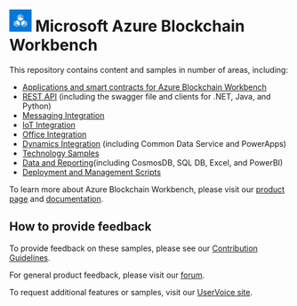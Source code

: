  
  
# ![Microsoft Azure Blockchain Workbench](./blockchain-workbench/media/logo_small.png) Microsoft Azure Blockchain Workbench

This repository contains content and samples in number of areas, including:
* [Applications and smart contracts for Azure Blockchain Workbench](blockchain-workbench/application-and-smart-contract-samples/readme.md)
* [REST API](blockchain-workbench/rest-api-samples/readme.md) (including the swagger file and clients for .NET, Java, and Python)
* [Messaging Integration](blockchain-workbench/messaging-integration-samples/readme.md)
* [IoT Integration](blockchain-workbench/iot-integration-samples/readme.md) 
* [Office Integration](blockchain-workbench/office-integration-samples/readme.md)
* [Dynamics Integration](blockchain-workbench/dynamics-integration-samples/readme.md) (including Common Data Service and PowerApps) 
* [Technology Samples](blockchain-workbench/technology-samples/readme.md)
* [Data and Reporting](blockchain-workbench/data-reporting-samples/readme.md)(including CosmosDB, SQL DB, Excel, and PowerBI)
* [Deployment and Management Scripts](blockchain-workbench/scripts/readme.md)

To learn more about Azure Blockchain Workbench, please visit our [product page](https://aka.ms/workbenchdocs) and [documentation](http://azure.microsoft.com/en-us/features/blockchain-workbench/).

## How to provide feedback

To provide feedback on these samples, please see our [Contribution Guidelines](./.github/CONTRIBUTING.md).

For general product feedback, please visit our [forum](https://techcommunity.microsoft.com/t5/Blockchain/bd-p/AzureBlockchain).

To request additional features or samples, visit our [UserVoice site](https://feedback.azure.com/forums/586780-blockchain).



